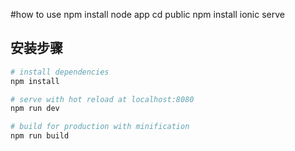 #how to use
npm install
node app
cd public
npm install
ionic serve


## 安装步骤

``` bash
# install dependencies
npm install

# serve with hot reload at localhost:8080
npm run dev

# build for production with minification
npm run build
```